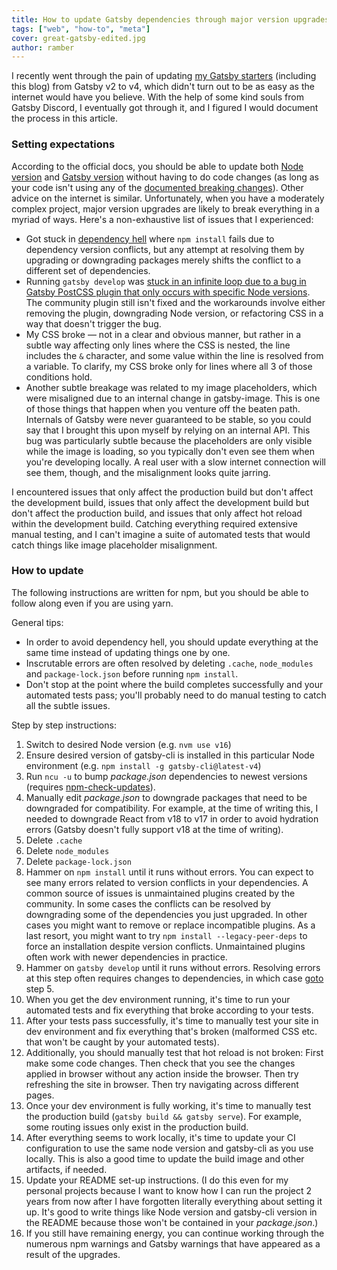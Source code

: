 ```yaml
---
title: How to update Gatsby dependencies through major version upgrades
tags: ["web", "how-to", "meta"]
cover: great-gatsby-edited.jpg
author: ramber
---
```


<re-img
    src="great-gatsby-edited.jpg"
    title="The Great Gatsby - Dependency Updates Edition"
    >
</re-img>

I recently went through the pain of updating <a href="https://github.com/ramberlee" target="_blank">my Gatsby starters</a> (including this blog) from Gatsby v2 to v4, which didn't turn out to be as easy as the internet would have you believe. With the help of some kind souls from Gatsby Discord, I eventually got through it, and I figured I would document the process in this article.

### Setting expectations

According to the official docs, you should be able to update both <a href="https://www.gatsbyjs.com/docs/upgrading-node-js/" target="_blank">Node version</a> and <a href="https://www.gatsbyjs.com/docs/reference/release-notes/migrating-from-v3-to-v4/" target="_blank">Gatsby version</a> without having to do code changes (as long as your code isn't using any of the <a href="https://www.gatsbyjs.com/docs/reference/release-notes/migrating-from-v3-to-v4/#handling-breaking-changes" target="_blank">documented breaking changes</a>). Other advice on the internet is similar. Unfortunately, when you have a moderately complex project, major version upgrades are likely to break everything in a myriad of ways. Here's a non-exhaustive list of issues that I experienced:

- Got stuck in <a href="https://en.wikipedia.org/wiki/Dependency_hell" target="_blank">dependency hell</a> where `npm install` fails due to dependency version conflicts, but any attempt at resolving them by upgrading or downgrading packages merely shifts the conflict to a different set of dependencies.
- Running `gatsby develop` was <a href="https://github.com/gatsbyjs/gatsby/issues/21885" target="_blank">stuck in an infinite loop due to a bug in Gatsby PostCSS plugin that only occurs with specific Node versions</a>. The community plugin still isn't fixed and the workarounds involve either removing the plugin, downgrading Node version, or refactoring CSS in a way that doesn't trigger the bug.
- My CSS broke — not in a clear and obvious manner, but rather in a subtle way affecting only lines where the CSS is nested, the line includes the `&` character, and some value within the line is resolved from a variable. To clarify, my CSS broke only for lines where all 3 of those conditions hold.
- Another subtle breakage was related to my image placeholders, which were misaligned due to an internal change in gatsby-image. This is one of those things that happen when you venture off the beaten path. Internals of Gatsby were never guaranteed to be stable, so you could say that I brought this upon myself by relying on an internal API. This bug was particularly subtle because the placeholders are only visible while the image is loading, so you typically don't even see them when you're developing locally. A real user with a slow internet connection will see them, though, and the misalignment looks quite jarring.

I encountered issues that only affect the production build but don't affect the development build, issues that only affect the development build but don't affect the production build, and issues that only affect hot reload within the development build. Catching everything required extensive manual testing, and I can't imagine a suite of automated tests that would catch things like image placeholder misalignment.

### How to update

The following instructions are written for npm, but you should be able to follow along even if you are using yarn.

General tips:

- In order to avoid dependency hell, you should update everything at the same time instead of updating things one by one.
- Inscrutable errors are often resolved by deleting `.cache`, `node_modules` and `package-lock.json` before running `npm install`.
- Don't stop at the point where the build completes successfully and your automated tests pass; you'll probably need to do manual testing to catch all the subtle issues.

Step by step instructions:

1. Switch to desired Node version (e.g. `nvm use v16`)
2. Ensure desired version of gatsby-cli is installed in this particular Node environment (e.g. `npm install -g gatsby-cli@latest-v4`)
3. Run `ncu -u` to bump <i>package.json</i> dependencies to newest versions (requires <a href="https://www.npmjs.com/package/npm-check-updates" target="_blank">npm-check-updates</a>).
4. Manually edit <i>package.json</i> to downgrade packages that need to be downgraded for compatibility. For example, at the time of writing this, I needed to downgrade React from v18 to v17 in order to avoid hydration errors (Gatsby doesn't fully support v18 at the time of writing).
5. Delete `.cache`
6. Delete `node_modules`
7. Delete `package-lock.json`
8. Hammer on `npm install` until it runs without errors. You can expect to see many errors related to version conflicts in your dependencies. A common source of issues is unmaintained plugins created by the community. In some cases the conflicts can be resolved by downgrading some of the dependencies you just upgraded. In other cases you might want to remove or replace incompatible plugins. As a last resort, you might want to try `npm install --legacy-peer-deps` to force an installation despite version conflicts. Unmaintained plugins often work with newer dependencies in practice.
9. Hammer on `gatsby develop` until it runs without errors. Resolving errors at this step often requires changes to dependencies, in which case <a href="https://homepages.cwi.nl/~storm/teaching/reader/Dijkstra68.pdf" target="_blank">goto</a> step 5.
10. When you get the dev environment running, it's time to run your automated tests and fix everything that broke according to your tests.
11. After your tests pass successfully, it's time to manually test your site in dev environment and fix everything that's broken (malformed CSS etc. that won't be caught by your automated tests).
12. Additionally, you should manually test that hot reload is not broken: First make some code changes. Then check that you see the changes applied in browser without any action inside the browser. Then try refreshing the site in browser. Then try navigating across different pages.
13. Once your dev environment is fully working, it's time to manually test the production build (`gatsby build && gatsby serve`). For example, some routing issues only exist in the production build.
14. After everything seems to work locally, it's time to update your CI configuration to use the same node version and gatsby-cli as you use locally. This is also a good time to update the build image and other artifacts, if needed.
15. Update your README set-up instructions. (I do this even for my personal projects because I want to know how I can run the project 2 years from now after I have forgotten literally everything about setting it up. It's good to write things like Node version and gatsby-cli version in the README because those won't be contained in your <i>package.json</i>.)
16. If you still have remaining energy, you can continue working through the numerous npm warnings and Gatsby warnings that have appeared as a result of the upgrades.

